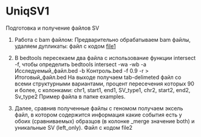 # UniqSV1
Подготовка и получение файлов SV
1. Работа с bam файлом:
  Предварительно обрабатываем bam файлы, удаляем дупликаты: файл с кодом [file1](https://github.com/ZakirovaDd/FLAX/blob/main/mergefile1)

2. В bedtools пересекаем два файла с использование функции intersect -f, чтобы определить
   bedtools intersect -wa -wb -a Исследуемый_файл.bed -b Контроль.bed -f 0.9 -r  >  Итоговый_файл.bed
  На выходе получаем tab-delimeted файл со всеми структурными вариантами, процент пересечения которых 90 и более, с колонками: chr1, start1, end1, SV_type1, chr2, start2, end2, Sv_type2
Пример файла в папке examples.
4. Далее, сравнив полученные файлы с геномом получаем эксель файл, в котором содержится информация какие события есть у обоих (сравниваемых) образцов (в колонке _merge значение both) и уникальные SV (left_only).
   Файл с кодом file2
